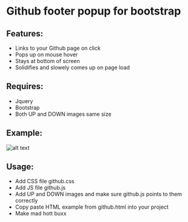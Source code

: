 
# Github footer popup for bootstrap

## Features:
- Links to your Github page on click
- Pops up on mouse hover
- Stays at bottom of screen
- Solidifies and slowely comes up on page load

## Requires:
- Jquery
- Bootstrap
- Both UP and DOWN images same size

## Example:
![alt text](http://i.imgur.com/zyLVN0R.gif "Example In Action")

## Usage:
- Add CSS file github.css
- Add JS file github.js
- Add UP and DOWN images and make sure github.js points to them correctly
- Copy paste HTML example from github.html into your project
- Make mad hott buxx
